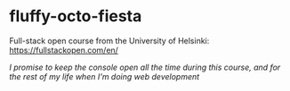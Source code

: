 # fluffy-octo-fiesta
Full-stack open course from the University of Helsinki: https://fullstackopen.com/en/ 


_I promise to keep the console open all the time during this course, and for the rest of my life when I'm doing web development_